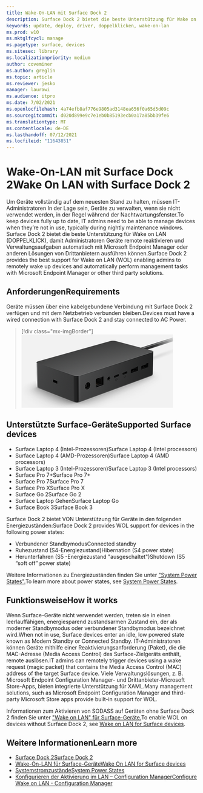 ```yaml
---
title: Wake-On-LAN mit Surface Dock 2
description: Surface Dock 2 bietet die beste Unterstützung für Wake on LAN (DOPPELKLICK), damit Administratoren Geräte remote reaktivieren und Verwaltungsaufgaben automatisch ausführen können.
keywords: update, deploy, driver, doppelklicken, wake-on-lan
ms.prod: w10
ms.mktglfcycl: manage
ms.pagetype: surface, devices
ms.sitesec: library
ms.localizationpriority: medium
author: coveminer
ms.author: greglin
ms.topic: article
ms.reviewer: jesko
manager: laurawi
ms.audience: itpro
ms.date: 7/02/2021
ms.openlocfilehash: 4a74efb8af776e9805ad3148ea656f0a65d5d09c
ms.sourcegitcommit: d020d899e9c7e1eb0b85193ecb0a17a85bb39fe6
ms.translationtype: MT
ms.contentlocale: de-DE
ms.lasthandoff: 07/12/2021
ms.locfileid: "11643851"
---
```

# <a name="wake-on-lan-with-surface-dock-2"></a><span data-ttu-id="2f829-104">Wake-On-LAN mit Surface Dock 2</span><span class="sxs-lookup"><span data-stu-id="2f829-104">Wake On LAN with Surface Dock 2</span></span>

<span data-ttu-id="2f829-105">Um Geräte vollständig auf dem neuesten Stand zu halten, müssen IT-Administratoren In der Lage sein, Geräte zu verwalten, wenn sie nicht verwendet werden, in der Regel während der Nachtwartungsfenster.</span><span class="sxs-lookup"><span data-stu-id="2f829-105">To keep devices fully up to date, IT admins need to be able to manage devices when they’re not in use, typically during nightly maintenance windows.</span></span> <span data-ttu-id="2f829-106">Surface Dock 2 bietet die beste Unterstützung für Wake on LAN (DOPPELKLICK), damit Administratoren Geräte remote reaktivieren und Verwaltungsaufgaben automatisch mit Microsoft Endpoint Manager oder anderen Lösungen von Drittanbietern ausführen können.</span><span class="sxs-lookup"><span data-stu-id="2f829-106">Surface Dock 2 provides the best support for Wake on LAN (WOL) enabling admins to remotely wake up devices and automatically perform management tasks with Microsoft Endpoint Manager or other third party solutions.</span></span>

## <a name="requirements"></a><span data-ttu-id="2f829-107">Anforderungen</span><span class="sxs-lookup"><span data-stu-id="2f829-107">Requirements</span></span>

<span data-ttu-id="2f829-108">Geräte müssen über eine kabelgebundene Verbindung mit Surface Dock 2 verfügen und mit dem Netzbetrieb verbunden bleiben.</span><span class="sxs-lookup"><span data-stu-id="2f829-108">Devices must have a wired connection with Surface Dock 2 and stay connected to AC Power.</span></span>

> [!div class="mx-imgBorder"]
> ![Surface Dock 2](images/surface-dock2-angled.png)

## <a name="supported-surface-devices"></a><span data-ttu-id="2f829-110">Unterstützte Surface-Geräte</span><span class="sxs-lookup"><span data-stu-id="2f829-110">Supported Surface devices</span></span>

- <span data-ttu-id="2f829-111">Surface Laptop 4 (Intel-Prozessoren)</span><span class="sxs-lookup"><span data-stu-id="2f829-111">Surface Laptop 4 (Intel processors)</span></span>
- <span data-ttu-id="2f829-112">Surface Laptop 4 (AMD-Prozessoren)</span><span class="sxs-lookup"><span data-stu-id="2f829-112">Surface Laptop 4 (AMD processors)</span></span>
- <span data-ttu-id="2f829-113">Surface Laptop 3 (Intel-Prozessoren)</span><span class="sxs-lookup"><span data-stu-id="2f829-113">Surface Laptop 3 (Intel processors)</span></span>
- <span data-ttu-id="2f829-114">Surface Pro 7+</span><span class="sxs-lookup"><span data-stu-id="2f829-114">Surface Pro 7+</span></span>
- <span data-ttu-id="2f829-115">Surface Pro 7</span><span class="sxs-lookup"><span data-stu-id="2f829-115">Surface Pro 7</span></span>
- <span data-ttu-id="2f829-116">Surface Pro X</span><span class="sxs-lookup"><span data-stu-id="2f829-116">Surface Pro X</span></span>
- <span data-ttu-id="2f829-117">Surface Go 2</span><span class="sxs-lookup"><span data-stu-id="2f829-117">Surface Go 2</span></span>
- <span data-ttu-id="2f829-118">Surface Laptop Gehen</span><span class="sxs-lookup"><span data-stu-id="2f829-118">Surface Laptop Go</span></span>
- <span data-ttu-id="2f829-119">Surface Book 3</span><span class="sxs-lookup"><span data-stu-id="2f829-119">Surface Book 3</span></span>

<span data-ttu-id="2f829-120">Surface Dock 2 bietet VON Unterstützung für Geräte in den folgenden Energiezuständen:</span><span class="sxs-lookup"><span data-stu-id="2f829-120">Surface Dock 2 provides WOL support for devices in the following power states:</span></span>

- <span data-ttu-id="2f829-121">Verbundener Standbymodus</span><span class="sxs-lookup"><span data-stu-id="2f829-121">Connected standby</span></span>
- <span data-ttu-id="2f829-122">Ruhezustand (S4-Energiezustand)</span><span class="sxs-lookup"><span data-stu-id="2f829-122">Hibernation (S4 power state)</span></span>
- <span data-ttu-id="2f829-123">Herunterfahren (S5 -Energiezustand "ausgeschaltet")</span><span class="sxs-lookup"><span data-stu-id="2f829-123">Shutdown (S5 “soft off” power state)</span></span>

<span data-ttu-id="2f829-124">Weitere Informationen zu Energiezuständen finden Sie unter ["System Power States".](/windows/win32/power/system-power-states)</span><span class="sxs-lookup"><span data-stu-id="2f829-124">To learn more about power states, see [System Power States](/windows/win32/power/system-power-states).</span></span>

## <a name="how-it-works"></a><span data-ttu-id="2f829-125">Funktionsweise</span><span class="sxs-lookup"><span data-stu-id="2f829-125">How it works</span></span>

<span data-ttu-id="2f829-126">Wenn Surface-Geräte nicht verwendet werden, treten sie in einen leerlauffähigen, energiesparend zustandsarmen Zustand ein, der als moderner Standbymodus oder verbundener Standbymodus bezeichnet wird.</span><span class="sxs-lookup"><span data-stu-id="2f829-126">When not in use, Surface devices enter an idle, low powered state known as Modern Standby or Connected Standby.</span></span> <span data-ttu-id="2f829-127">IT-Administratoren können Geräte mithilfe einer Reaktivierungsanforderung (Paket), die die MAC-Adresse (Media Access Control) des Surface-Zielgeräts enthält, remote auslösen.</span><span class="sxs-lookup"><span data-stu-id="2f829-127">IT admins can remotely trigger devices using a wake request (magic packet) that contains the Media Access Control (MAC) address of the target Surface device.</span></span> <span data-ttu-id="2f829-128">Viele Verwaltungslösungen, z. B. Microsoft Endpoint Configuration Manager- und Drittanbieter-Microsoft Store-Apps, bieten integrierte Unterstützung für XAML.</span><span class="sxs-lookup"><span data-stu-id="2f829-128">Many management solutions, such as Microsoft Endpoint Configuration Manager and third-party Microsoft Store apps provide built-in support for WOL.</span></span>

<span data-ttu-id="2f829-129">Informationen zum Aktivieren von SODASS auf Geräten ohne Surface Dock 2 finden Sie unter ["Wake on LAN" für Surface-Geräte.](wake-on-lan-for-surface-devices.md)</span><span class="sxs-lookup"><span data-stu-id="2f829-129">To enable WOL on devices without Surface Dock 2, see [Wake on LAN for Surface devices](wake-on-lan-for-surface-devices.md).</span></span>

## <a name="learn-more"></a><span data-ttu-id="2f829-130">Weitere Informationen</span><span class="sxs-lookup"><span data-stu-id="2f829-130">Learn more</span></span>

- [<span data-ttu-id="2f829-131">Surface Dock 2</span><span class="sxs-lookup"><span data-stu-id="2f829-131">Surface Dock 2</span></span>](https://www.microsoft.com/p/surface-dock-2-for-business/8q4hgc6kbmdq?)
- [<span data-ttu-id="2f829-132">Wake-On-LAN für Surface-Geräte</span><span class="sxs-lookup"><span data-stu-id="2f829-132">Wake On LAN for Surface devices</span></span>](wake-on-lan-for-surface-devices.md)
- [<span data-ttu-id="2f829-133">Systemstromzustände</span><span class="sxs-lookup"><span data-stu-id="2f829-133">System Power States</span></span>](/windows/win32/power/system-power-states)
- [<span data-ttu-id="2f829-134">Konfigurieren der Aktivierung im LAN – Configuration Manager</span><span class="sxs-lookup"><span data-stu-id="2f829-134">Configure Wake on LAN - Configuration Manager</span></span>](/mem/configmgr/core/clients/deploy/configure-wake-on-lan)
